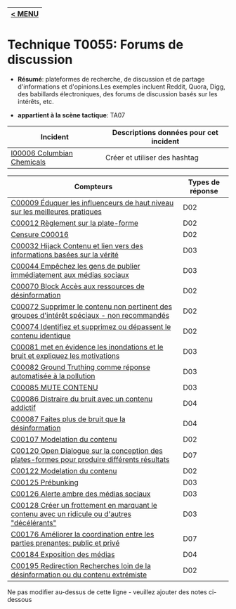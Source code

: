 |[< MENU](../../README.md)|
|---|
# Technique T0055: Forums de discussion

* **Résumé**: plateformes de recherche, de discussion et de partage d'informations et d'opinions.Les exemples incluent Reddit, Quora, Digg, des babillards électroniques, des forums de discussion basés sur les intérêts, etc.

* **appartient à la scène tactique**: TA07


|Incident |Descriptions données pour cet incident |
|-------- |-------------------- |
|[I00006 Columbian Chemicals](../generated_pages/incidents/I00006.md) |Créer et utiliser des hashtag |



|Compteurs |Types de réponse |
|-------- |-------------- |
|[C00009 Éduquer les influenceurs de haut niveau sur les meilleures pratiques](../generated_pages/counters/C00009.md) |D02 |
|[C00012 Règlement sur la plate-forme](../generated_pages/counters/C00012.md) |D02 |
|[Censure C00016](../generated_pages/counters/C00016.md) |D02 |
|[C00032 Hijack Contenu et lien vers des informations basées sur la vérité](../generated_pages/counters/C00032.md) |D03 |
|[C00044 Empêchez les gens de publier immédiatement aux médias sociaux](../generated_pages/counters/C00044.md) |D03 ||[C00066 Co-opt un hashtag et noyer (détournez-le)](../generated_pages/counters/C00066.md) |D03 |
|[C00070 Block Accès aux ressources de désinformation](../generated_pages/counters/C00070.md) |D02 |
|[C00072 Supprimer le contenu non pertinent des groupes d'intérêt spéciaux - non recommandés](../generated_pages/counters/C00072.md) |D02 |
|[C00074 Identifiez et supprimez ou dépassent le contenu identique](../generated_pages/counters/C00074.md) |D02 |
|[C00081 met en évidence les inondations et le bruit et expliquez les motivations](../generated_pages/counters/C00081.md) |D03 |
|[C00082 Ground Truthing comme réponse automatisée à la pollution](../generated_pages/counters/C00082.md) |D03 |
|[C00085 MUTE CONTENU](../generated_pages/counters/C00085.md) |D03 |
|[C00086 Distraire du bruit avec un contenu addictif](../generated_pages/counters/C00086.md) |D04 |
|[C00087 Faites plus de bruit que la désinformation](../generated_pages/counters/C00087.md) |D04 ||Jacking de hashtag de hashtag](../generated_pages/counters/C00100.md) |D03 |
|[C00107 Modelation du contenu](../generated_pages/counters/C00107.md) |D02 |
|[C00120 Open Dialogue sur la conception des plates-formes pour produire différents résultats](../generated_pages/counters/C00120.md) |D07 |
|[C00122 Modelation du contenu](../generated_pages/counters/C00122.md) |D02 |
|[C00125 Prébunking](../generated_pages/counters/C00125.md) |D03 |
|[C00126 Alerte ambre des médias sociaux](../generated_pages/counters/C00126.md) |D03 |
|[C00128 Créer un frottement en marquant le contenu avec un ridicule ou d'autres "décélérants"](../generated_pages/counters/C00128.md) |D03 |
|[C00176 Améliorer la coordination entre les parties prenantes: public et privé](../generated_pages/counters/C00176.md) |D07 |
|[C00184 Exposition des médias](../generated_pages/counters/C00184.md) |D04 |
|[C00195 Redirection Recherches loin de la désinformation ou du contenu extrémiste](../generated_pages/counters/C00195.md) |D02 ||[C00211 Utilisez des contre-narratifs humoristiques](../generated_pages/counters/C00211.md) |D03 |


Ne pas modifier au-dessus de cette ligne - veuillez ajouter des notes ci-dessous